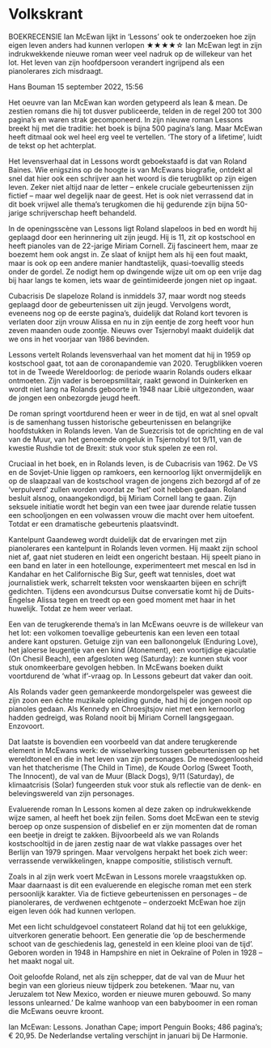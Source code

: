 # Volkskrant

BOEKRECENSIE
Ian McEwan lijkt in ‘Lessons’ ook te onderzoeken hoe zijn eigen leven anders had kunnen verlopen ★★★★☆
Ian McEwan legt in zijn indrukwekkende nieuwe roman weer veel nadruk op de willekeur van het lot. Het leven van zijn hoofdpersoon verandert ingrijpend als een pianolerares zich misdraagt.

Hans Bouman 15 september 2022, 15:56

Het oeuvre van Ian McEwan kan worden getypeerd als lean & mean. De zestien romans die hij tot dusver publiceerde, telden in de regel 200 tot 300 pagina’s en waren strak gecomponeerd. In zijn nieuwe roman Lessons breekt hij met die traditie: het boek is bijna 500 pagina’s lang. Maar McEwan heeft ditmaal ook wel heel erg veel te vertellen. ‘The story of a lifetime’, luidt de tekst op het achterplat.

Het levensverhaal dat in Lessons wordt geboekstaafd is dat van Roland Baines. Wie enigszins op de hoogte is van McEwans biografie, ontdekt al snel dat hier ook een schrijver aan het woord is die terugblikt op zijn eigen leven. Zeker niet altijd naar de letter – enkele cruciale gebeurtenissen zijn fictief – maar wel degelijk naar de geest. Het is ook niet verrassend dat in dit boek vrijwel alle thema’s terugkomen die hij gedurende zijn bijna 50-jarige schrijverschap heeft behandeld.

In de openingsscène van Lessons ligt Roland slapeloos in bed en wordt hij geplaagd door een herinnering uit zijn jeugd. Hij is 11, zit op kostschool en heeft pianoles van de 22-jarige Miriam Cornell. Zij fascineert hem, maar ze boezemt hem ook angst in. Ze slaat of knijpt hem als hij een fout maakt, maar is ook op een andere manier handtastelijk, quasi-toevallig steeds onder de gordel. Ze nodigt hem op dwingende wijze uit om op een vrije dag bij haar langs te komen, iets waar de geïntimideerde jongen niet op ingaat.

Cubacrisis
De slapeloze Roland is inmiddels 37, maar wordt nog steeds geplaagd door de gebeurtenissen uit zijn jeugd. Vervolgens wordt, eveneens nog op de eerste pagina’s, duidelijk dat Roland kort tevoren is verlaten door zijn vrouw Alissa en nu in zijn eentje de zorg heeft voor hun zeven maanden oude zoontje. Nieuws over Tsjernobyl maakt duidelijk dat we ons in het voorjaar van 1986 bevinden.

Lessons vertelt Rolands levensverhaal van het moment dat hij in 1959 op kostschool gaat, tot aan de coronapandemie van 2020. Terugblikken voeren tot in de Tweede Wereldoorlog: de periode waarin Rolands ouders elkaar ontmoeten. Zijn vader is beroepsmilitair, raakt gewond in Duinkerken en wordt niet lang na Rolands geboorte in 1948 naar Libië uitgezonden, waar de jongen een onbezorgde jeugd heeft.

De roman springt voortdurend heen er weer in de tijd, en wat al snel opvalt is de samenhang tussen historische gebeurtenissen en belangrijke hoofdstukken in Rolands leven. Van de Suezcrisis tot de oprichting en de val van de Muur, van het genoemde ongeluk in Tsjernobyl tot 9/11, van de kwestie Rushdie tot de Brexit: stuk voor stuk spelen ze een rol.

Cruciaal in het boek, en in Rolands leven, is de Cubacrisis van 1962. De VS en de Sovjet-Unie liggen op ramkoers, een kernoorlog lijkt onvermijdelijk en op de slaapzaal van de kostschool vragen de jongens zich bezorgd af of ze ‘verpulverd’ zullen worden voordat ze ‘het’ ooit hebben gedaan. Roland besluit alsnog, onaangekondigd, bij Miriam Cornell lang te gaan. Zijn seksuele initiatie wordt het begin van een twee jaar durende relatie tussen een schooljongen en een volwassen vrouw die macht over hem uitoefent. Totdat er een dramatische gebeurtenis plaatsvindt.

Kantelpunt
Gaandeweg wordt duidelijk dat de ervaringen met zijn pianolerares een kantelpunt in Rolands leven vormen. Hij maakt zijn school niet af, gaat niet studeren en leidt een ongericht bestaan. Hij speelt piano in een band en later in een hotellounge, experimenteert met mescal en lsd in Kandahar en het Californische Big Sur, geeft wat tennisles, doet wat journalistiek werk, scharrelt teksten voor wenskaarten bijeen en schrijft gedichten. Tijdens een avondcursus Duitse conversatie komt hij de Duits-Engelse Alissa tegen en treedt op een goed moment met haar in het huwelijk. Totdat ze hem weer verlaat.

Een van de terugkerende thema’s in Ian McEwans oeuvre is de willekeur van het lot: een volkomen toevallige gebeurtenis kan een leven een totaal andere kant opsturen. Getuige zijn van een ballonongeluk (Enduring Love), het jaloerse leugentje van een kind (Atonement), een voortijdige ejaculatie (On Chesil Beach), een afgesloten weg (Saturday): ze kunnen stuk voor stuk onomkeerbare gevolgen hebben. In McEwans boeken duikt voortdurend de ‘what if’-vraag op. In Lessons gebeurt dat vaker dan ooit.

Als Rolands vader geen gemankeerde mondorgelspeler was geweest die zijn zoon een échte muzikale opleiding gunde, had hij de jongen nooit op pianoles gedaan. Als Kennedy en Chroesjtsjov niet met een kernoorlog hadden gedreigd, was Roland nooit bij Miriam Cornell langsgegaan. Enzovoort.

Dat laatste is bovendien een voorbeeld van dat andere terugkerende element in McEwans werk: de wisselwerking tussen gebeurtenissen op het wereldtoneel en die in het leven van zijn personages. De meedogenloosheid van het thatcherisme (The Child in Time), de Koude Oorlog (Sweet Tooth, The Innocent), de val van de Muur (Black Dogs), 9/11 (Saturday), de klimaatcrisis (Solar) fungeerden stuk voor stuk als reflectie van de denk- en belevingswereld van zijn personages.

Evaluerende roman
In Lessons komen al deze zaken op indrukwekkende wijze samen, al heeft het boek zijn feilen. Soms doet McEwan een te stevig beroep op onze suspension of disbelief en er zijn momenten dat de roman een beetje in dreigt te zakken. Bijvoorbeeld als we van Rolands kostschooltijd in de jaren zestig naar de wat vlakke passages over het Berlijn van 1979 springen. Maar vervolgens herpakt het boek zich weer: verrassende verwikkelingen, knappe compositie, stilistisch vernuft.

Zoals in al zijn werk voert McEwan in Lessons morele vraagstukken op. Maar daarnaast is dit een evaluerende en elegische roman met een sterk persoonlijk karakter. Via de fictieve gebeurtenissen en personages – de pianolerares, de verdwenen echtgenote – onderzoekt McEwan hoe zijn eigen leven óók had kunnen verlopen.

Met een licht schuldgevoel constateert Roland dat hij tot een gelukkige, uitverkoren generatie behoort. Een generatie die ‘op de beschermende schoot van de geschiedenis lag, genesteld in een kleine plooi van de tijd’. Geboren worden in 1948 in Hampshire en niet in Oekraïne of Polen in 1928 – het maakt nogal uit.

Ooit geloofde Roland, net als zijn schepper, dat de val van de Muur het begin van een glorieus nieuw tijdperk zou betekenen. ‘Maar nu, van Jeruzalem tot New Mexico, worden er nieuwe muren gebouwd. So many lessons unlearned.’ De kalme wanhoop van een babyboomer in een roman die McEwans oeuvre kroont.

Ian McEwan: Lessons. Jonathan Cape; import Penguin Books; 486 pagina’s; € 20,95.
De Nederlandse vertaling verschijnt in januari bij De Harmonie.
  